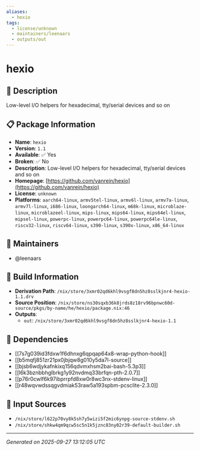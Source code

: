 ```yaml
---
aliases:
  - hexio
tags:
  - license/unknown
  - maintainers/leenaars
  - outputs/out
---
```


# hexio

## 📝 Description

Low-level I/O helpers for hexadecimal, tty/serial devices and so on

## 📋 Package Information

- **Name**: `hexio`
- **Version**: `1.1`
- **Available**: ✅ Yes
- **Broken**: ✅ No
- **Description**: Low-level I/O helpers for hexadecimal, tty/serial devices and so on
- **Homepage**: [https://github.com/vanrein/hexio](https://github.com/vanrein/hexio)
- **License**: `unknown`
- **Platforms**: `aarch64-linux`, `armv5tel-linux`, `armv6l-linux`, `armv7a-linux`, `armv7l-linux`, `i686-linux`, `loongarch64-linux`, `m68k-linux`, `microblaze-linux`, `microblazeel-linux`, `mips-linux`, `mips64-linux`, `mips64el-linux`, `mipsel-linux`, `powerpc-linux`, `powerpc64-linux`, `powerpc64le-linux`, `riscv32-linux`, `riscv64-linux`, `s390-linux`, `s390x-linux`, `x86_64-linux`
## 👥 Maintainers

- @leenaars


## 🔧 Build Information

- **Derivation Path**: `/nix/store/3xmr02qd6khl9vsgf8dn5hz8sslkjnr4-hexio-1.1.drv`
- **Source Position**: `/nix/store/ns30sqxb36k8jrds8z18rv96bpnwc60d-source/pkgs/by-name/he/hexio/package.nix:46`
- **Outputs**:
  - `out`:  `/nix/store/3xmr02qd6khl9vsgf8dn5hz8sslkjnr4-hexio-1.1`

## 🔗 Dependencies

- [[7s7g039id3fdxw1f6dhnxg6qpqap64x8-wrap-python-hook]]
- [[b5mqfj851zr21px0jbjqw8g010y5da7l-source]]
- [[bjsb6wdjykafnkixq156qdvmxhsm2bai-bash-5.3p3]]
- [[l6k3bznbbhglbrkg1y92nvdmq33brfqn-pth-2.0.7]]
- [[p76r0cwlf6k97ibprrpfd8xw0r8wc3nx-stdenv-linux]]
- [[r48wqvwdssqgvdmiak53raw5a193spbm-pcsclite-2.3.0]]

## 📁 Input Sources

- `/nix/store/l622p70vy8k5sh7y5wizi5f2mic6ynpg-source-stdenv.sh`
- `/nix/store/shkw4qm9qcw5sc5n1k5jznc83ny02r39-default-builder.sh`

---
*Generated on 2025-09-27 13:12:05 UTC*
